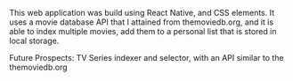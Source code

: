 This web application was build using React Native, and CSS elements. It uses a movie database API that I attained from themoviedb.org, and it is able to index multiple movies, add them to a personal list that is stored in local storage.


Future Prospects: 
TV Series indexer and selector, with an API similar to the themoviedb.org
